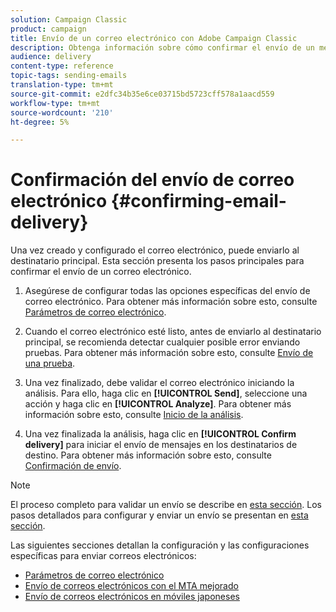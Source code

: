 ```yaml
---
solution: Campaign Classic
product: campaign
title: Envío de un correo electrónico con Adobe Campaign Classic
description: Obtenga información sobre cómo confirmar el envío de un mensaje de correo electrónico y descubrir las características específicas del envío de mensajes.
audience: delivery
content-type: reference
topic-tags: sending-emails
translation-type: tm+mt
source-git-commit: e2dfc34b35e6ce03715bd5723cff578a1aacd559
workflow-type: tm+mt
source-wordcount: '210'
ht-degree: 5%

---
```



# Confirmación del envío de correo electrónico {#confirming-email-delivery}

Una vez creado y configurado el correo electrónico, puede enviarlo al destinatario principal. Esta sección presenta los pasos principales para confirmar el envío de un correo electrónico.

1. Asegúrese de configurar todas las opciones específicas del envío de correo electrónico. Para obtener más información sobre esto, consulte [Parámetros de correo electrónico](../../delivery/using/email-parameters.md).
1. Cuando el correo electrónico esté listo, antes de enviarlo al destinatario principal, se recomienda detectar cualquier posible error enviando pruebas. Para obtener más información sobre esto, consulte [Envío de una prueba](../../delivery/using/steps-validating-the-delivery.md#sending-a-proof).

1. Una vez finalizado, debe validar el correo electrónico iniciando la análisis. Para ello, haga clic en **[!UICONTROL Send]**, seleccione una acción y haga clic en **[!UICONTROL Analyze]**. Para obtener más información sobre esto, consulte [Inicio de la análisis](../../delivery/using/steps-validating-the-delivery.md#analyzing-the-delivery).

1. Una vez finalizada la análisis, haga clic en **[!UICONTROL Confirm delivery]** para iniciar el envío de mensajes en los destinatarios de destino. Para obtener más información sobre esto, consulte [Confirmación de envío](../../delivery/using/steps-sending-the-delivery.md#confirming-delivery).

   <!--Add screenshot with analysis done and Confirm delivery button activated.-->

>[!NOTE]
>
>El proceso completo para validar un envío se describe en [esta sección](../../delivery/using/steps-validating-the-delivery.md). Los pasos detallados para configurar y enviar un envío se presentan en [esta sección](../../delivery/using/steps-sending-the-delivery.md).

Las siguientes secciones detallan la configuración y las configuraciones específicas para enviar correos electrónicos:
<!--* [Generating the mirror page](../../delivery/using/generating-mirror-page.md)
* [Email BCC](../../delivery/using/email-bcc.md)-->
* [Parámetros de correo electrónico](../../delivery/using/email-parameters.md)
* [Envío de correos electrónicos con el MTA mejorado](../../delivery/using/sending-with-enhanced-mta.md)
* [Envío de correos electrónicos en móviles japoneses](../../delivery/using/sending-emails-on-japanese-mobiles.md)
